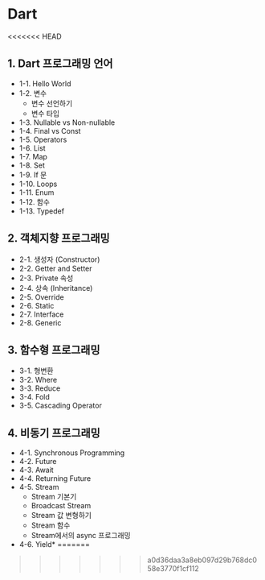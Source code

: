 # Dart
<<<<<<< HEAD
## 1. Dart 프로그래밍 언어
- 1-1. Hello World
- 1-2. 변수 
    - 변수 선언하기
    - 변수 타입
-  1-3. Nullable vs Non-nullable
-  1-4. Final vs Const
-  1-5. Operators
-  1-6. List
-  1-7. Map
-  1-8. Set
-  1-9. If 문
-  1-10. Loops
-  1-11. Enum
-  1-12. 함수
-  1-13. Typedef

## 2. 객체지향 프로그래밍
- 2-1. 생성자 (Constructor)
- 2-2. Getter and Setter
- 2-3. Private 속성
- 2-4. 상속 (Inheritance)
- 2-5. Override
- 2-6. Static
- 2-7. Interface
- 2-8. Generic

## 3. 함수형 프로그래밍
- 3-1. 형변환
- 3-2. Where
- 3-3. Reduce
- 3-4. Fold
- 3-5. Cascading Operator

## 4. 비동기 프로그래밍
- 4-1. Synchronous Programming
- 4-2. Future
- 4-3.  Await
- 4-4. Returning Future
- 4-5. Stream
    - Stream 기본기
    - Broadcast Stream
    - Stream 값 변형하기
    - Stream 함수
    - Stream에서의 async 프로그래밍
- 4-6. Yield*
=======
>>>>>>> a0d36daa3a8eb097d29b768dc058e3770f1cf112
